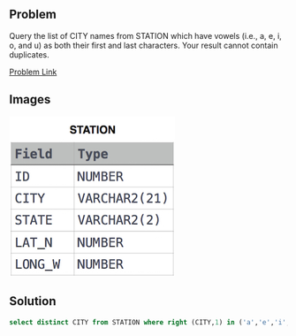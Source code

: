 ## Problem

Query the list of CITY names from STATION which have vowels (i.e., a, e, i, o, and u) as both their first and last characters. Your result cannot contain duplicates.

[Problem Link](https://www.hackerrank.com/challenges/weather-observation-station-8/problem)

## Images

![Image](../../../Images/1449345840-5f0a551030-Station.jpg)

## Solution

```sql
select distinct CITY from STATION where right (CITY,1) in ('a','e','i','o','u') and left (CITY,1) in ('a','e','i','o','u')
```
